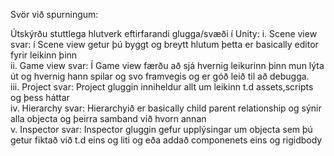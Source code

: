Svör við spurningum:

Útskýrðu stuttlega hlutverk eftirfarandi glugga/svæði í Unity:
i. Scene view
svar: í Scene view getur þú byggt og breytt hlutum þetta er basically editor fyrir leikinn þinn<br>
ii. Game view
svar: Í Game view færðu að sjá hvernig leikurinn þinn mun lýta út og hvernig hann spilar og svo framvegis og er góð leið til að debugga.<br>
iii. Project
svar: Project gluggin inniheldur allt um leikinn t.d assets,scripts og þess háttar<br>
iv. Hierarchy
svar: Hierarchyið er basically child parent relationship og sýnir alla objecta og þeirra samband við hvorn annan<br>
v. Inspector
svar: Inspector gluggin gefur upplýsingar um objecta sem þú getur fiktað við t.d eins og liti og eða addað componenets eins og rigidbody
